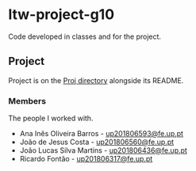 # ltw-project-g10

Code developed in classes and for the project.

## Project

Project is on the [Proj directory](/Proj) alongside its README.

### Members

The people I worked with.

- Ana Inês Oliveira Barros - up201806593@fe.up.pt
- João de Jesus Costa - up201806560@fe.up.pt
- João Lucas Silva Martins - up201806436@fe.up.pt
- Ricardo Fontão - up201806317@fe.up.pt
